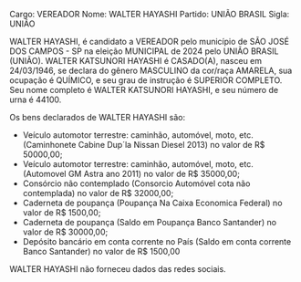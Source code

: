 Cargo: VEREADOR
Nome: WALTER HAYASHI
Partido: UNIÃO BRASIL
Sigla: UNIÃO

WALTER HAYASHI, é candidato a VEREADOR pelo município de SÃO JOSÉ DOS CAMPOS - SP na eleição MUNICIPAL de 2024 pelo UNIÃO BRASIL (UNIÃO).
WALTER KATSUNORI HAYASHI é CASADO(A), nasceu em 24/03/1946, se declara do gênero MASCULINO da cor/raça AMARELA, sua ocupação é QUÍMICO, e seu grau de instrução é SUPERIOR COMPLETO.
Seu nome completo é WALTER KATSUNORI HAYASHI, e seu número de urna é 44100.

Os bens declarados de WALTER HAYASHI são: 
- Veículo automotor terrestre: caminhão, automóvel, moto, etc. (Caminhonete Cabine Dup´la Nissan Diesel 2013) no valor de R$ 50000,00;
- Veículo automotor terrestre: caminhão, automóvel, moto, etc. (Automovel GM Astra ano 2011) no valor de R$ 35000,00;
- Consórcio não contemplado (Consorcio Automóvel cota não contemplada) no valor de R$ 32000,00;
- Caderneta de poupança (Poupança Na Caixa Economica Federal) no valor de R$ 1500,00;
- Caderneta de poupança (Saldo em Poupança  Banco Santander) no valor de R$ 30000,00;
- Depósito bancário em conta corrente no País (Saldo em conta corrente Banco Santander) no valor de R$ 1500,00

WALTER HAYASHI não forneceu dados das redes sociais.